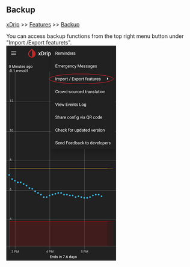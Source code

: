 ## Backup
[xDrip](../README.md) >> [Features](./Features_page) >> [Backup](./Backup)  
  
You can access backup functions from the top right menu button under "Import /Export featurets".  
![](./images/Backup.png)  
